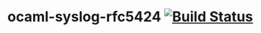 # ocaml-syslog-rfc5424 [![Build Status](https://travis-ci.org/vbmithr/ocaml-syslog-rfc5424.svg?branch=master)](https://travis-ci.org/vbmithr/ocaml-syslog-rfc5424)

